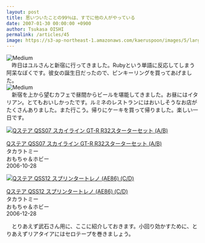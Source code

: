 ```yaml
---
layout: post
title: 思いついたことの99％は、すでに他の人がやっている
date: 2007-01-30 00:00:00 +0900
author: Tsukasa OISHI
permalink: /articles/45
image: https://s3-ap-northeast-1.amazonaws.com/kaeruspoon/images/5/large.JPG?1300871178
---
```



![Medium](https://s3-ap-northeast-1.amazonaws.com/kaeruspoon/images/5/medium.JPG?1300871178)  
　昨日はユルさんと新宿に行ってきました。Rubyという単語に反応してしまう阿呆なぼくです。彼女の誕生日だったので、ピンキーリングを買ってあげました。  
 ![Medium](https://s3-ap-northeast-1.amazonaws.com/kaeruspoon/images/6/medium.JPG?1300871189)  
　新宿を上から望むカフェで昼間からビールを堪能してきました。お昼にはイタリアン。とてもおいしかったです。ルミネのレストランにはおいしそうなお店がたくさんありました。また行こう。帰りにケーキを買って帰りました。楽しい一日です。  

 [![Qステア QSS07 スカイライン GT-R R32スターターセット (A/B)](https://images-na.ssl-images-amazon.com/images/I/31PBPDDT37L._SL160_.jpg "Qステア QSS07 スカイライン GT-R R32スターターセット (A/B)")](http://www.amazon.co.jp/Q%E3%82%B9%E3%83%86%E3%82%A2-QSS07-%E3%82%B9%E3%82%AB%E3%82%A4%E3%83%A9%E3%82%A4%E3%83%B3-GT-R-R32%E3%82%B9%E3%82%BF%E3%83%BC%E3%82%BF%E3%83%BC%E3%82%BB%E3%83%83%E3%83%88/dp/B000GTC77O%3FSubscriptionId%3DAKIAIKJECTBTL3JTYTKA%26tag%3Dkaeruspoon-22%26linkCode%3Dxm2%26camp%3D2025%26creative%3D165953%26creativeASIN%3DB000GTC77O)  

 [Qステア QSS07 スカイライン GT-R R32スターターセット (A/B)](http://www.amazon.co.jp/Q%E3%82%B9%E3%83%86%E3%82%A2-QSS07-%E3%82%B9%E3%82%AB%E3%82%A4%E3%83%A9%E3%82%A4%E3%83%B3-GT-R-R32%E3%82%B9%E3%82%BF%E3%83%BC%E3%82%BF%E3%83%BC%E3%82%BB%E3%83%83%E3%83%88/dp/B000GTC77O%3FSubscriptionId%3DAKIAIKJECTBTL3JTYTKA%26tag%3Dkaeruspoon-22%26linkCode%3Dxm2%26camp%3D2025%26creative%3D165953%26creativeASIN%3DB000GTC77O)  
タカラトミー  
おもちゃ＆ホビー  
2006-10-28  

 [![Qステア QSS12 スプリンタートレノ (AE86) (C/D)](https://images-na.ssl-images-amazon.com/images/I/41S44X2YE6L._SL160_.jpg "Qステア QSS12 スプリンタートレノ (AE86) (C/D)")](http://www.amazon.co.jp/%E3%82%BF%E3%82%AB%E3%83%A9%E3%83%88%E3%83%9F%E3%83%BC-Q%E3%82%B9%E3%83%86%E3%82%A2-QSS12-%E3%82%B9%E3%83%97%E3%83%AA%E3%83%B3%E3%82%BF%E3%83%BC%E3%83%88%E3%83%AC%E3%83%8E-AE86/dp/B000KE58KI%3FSubscriptionId%3DAKIAIKJECTBTL3JTYTKA%26tag%3Dkaeruspoon-22%26linkCode%3Dxm2%26camp%3D2025%26creative%3D165953%26creativeASIN%3DB000KE58KI)  

 [Qステア QSS12 スプリンタートレノ (AE86) (C/D)](http://www.amazon.co.jp/%E3%82%BF%E3%82%AB%E3%83%A9%E3%83%88%E3%83%9F%E3%83%BC-Q%E3%82%B9%E3%83%86%E3%82%A2-QSS12-%E3%82%B9%E3%83%97%E3%83%AA%E3%83%B3%E3%82%BF%E3%83%BC%E3%83%88%E3%83%AC%E3%83%8E-AE86/dp/B000KE58KI%3FSubscriptionId%3DAKIAIKJECTBTL3JTYTKA%26tag%3Dkaeruspoon-22%26linkCode%3Dxm2%26camp%3D2025%26creative%3D165953%26creativeASIN%3DB000KE58KI)  
タカラトミー  
おもちゃ＆ホビー  
2006-12-28  

　とりあえず武石さん用に、ここに紹介しておきます。小回り効かすために、とりあえずリアタイアにはセロテープを巻きましょう。  
